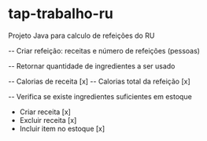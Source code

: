 # tap-trabalho-ru
Projeto Java para calculo de refeições do RU 



-- Criar refeição: receitas e número de refeições (pessoas)

-- Retornar quantidade de ingredientes a ser usado


-- Calorias de receita [x]
--  Calorias total da refeição [x]

-- Verifica se existe ingredientes suficientes em estoque

- Criar receita [x]
- Excluir receita [x]
- Incluir item no estoque [x]
